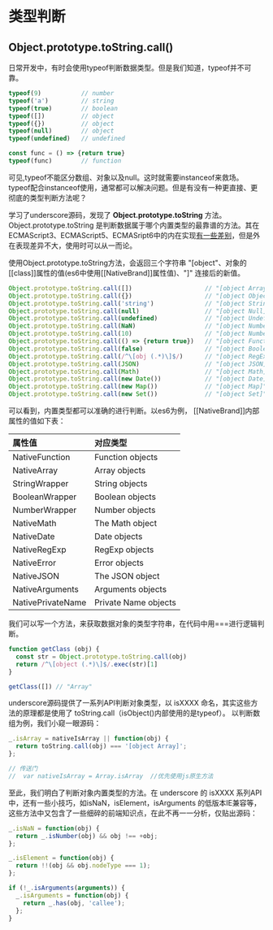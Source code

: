 # 类型判断
## Object.prototype.toString.call()

日常开发中，有时会使用typeof判断数据类型。但是我们知道，typeof并不可靠。

```js
typeof(9)           // number
typeof('a')         // string
typeof(true)        // boolean
typeof([])          // object
typeof({})          // object
typeof(null)        // object
typeof(undefined)   // undefined

const func = () => {return true}
typeof(func)        // function
```
可见,typeof不能区分数组、对象以及null。这时就需要instanceof来救场。typeof配合instanceof使用，通常都可以解决问题。但是有没有一种更直接、更彻底的类型判断方法呢？

学习了underscore源码，发现了 **Object.prototype.toString** 方法。
Object.prototype.toString 是判断数据属于哪个内置类型的最靠谱的方法。其在 ECMAScript3、ECMAScript5、ECMASript6中的内在实现[有一些差别](https://www.cnblogs.com/ziyunfei/archive/2012/11/05/2754156.html)，但是外在表现差异不大，使用时可以从一而论。

使用Object.prototype.toString方法，会返回三个字符串 "[object"、对象的[[class]]属性的值(es6中使用[[NativeBrand]]属性值)、"]" 连接后的新值。

```js
Object.prototype.toString.call([])                    // "[object Array]"
Object.prototype.toString.call({})                    // "[object Object]"
Object.prototype.toString.call('string')              // "[object String]"
Object.prototype.toString.call(null)                  // "[object Null]"
Object.prototype.toString.call(undefined)             // "[object Undefined]"
Object.prototype.toString.call(NaN)                   // "[object Number]"
Object.prototype.toString.call(10)                    // "[object Number]"
Object.prototype.toString.call(() => {return true})   // "[object Function]"
Object.prototype.toString.call(false)                 // "[object Boolean]"
Object.prototype.toString.call(/^\[obj (.*)\]$/)      // "[object RegExp]"
Object.prototype.toString.call(JSON)                  // "[object JSON]"
Object.prototype.toString.call(Math)                  // "[object Math]"
Object.prototype.toString.call(new Date())            // "[object Date]"
Object.prototype.toString.call(new Map())             // "[object Map]"
Object.prototype.toString.call(new Set())             // "[object Set]"
```

可以看到，内置类型都可以准确的进行判断。以es6为例， [[NativeBrand]]内部属性的值如下表：

|属性值             |对应类型            |
|:-----------------|:-------------------|
|NativeFunction    |Function objects    |
|NativeArray       |Array objects       |
|StringWrapper     |String objects      |
|BooleanWrapper    |Boolean objects     |
|NumberWrapper     |Number objects      |
|NativeMath        |The Math object     |
|NativeDate        |Date objects        |
|NativeRegExp      |RegExp objects      |
|NativeError       |Error objects       |
|NativeJSON        |The JSON object     |
|NativeArguments   |Arguments objects   |
|NativePrivateName |Private Name objects|


我们可以写一个方法，来获取数据对象的类型字符串，在代码中用===进行逻辑判断。
```js
function getClass (obj) {
  const str = Object.prototype.toString.call(obj)
  return /^\[object (.*)\]$/.exec(str)[1]
}

getClass([]) // "Array"
```

underscore源码提供了一系列API判断对象类型，以 isXXXX 命名，其实这些方法的原理都是使用了 toString.call（isObject()内部使用的是typeof）。 以判断数组为例，我们小窥一眼源码：

```js
_.isArray = nativeIsArray || function(obj) {
  return toString.call(obj) === '[object Array]';
};

// 传送门
//  var nativeIsArray = Array.isArray  //优先使用js原生方法 
```

至此，我们明白了判断对象内置类型的方法。在 underscore 的 isXXXX 系列API中，还有一些小技巧，如isNaN，isElement，isArguments 的低版本IE兼容等，这些方法中又包含了一些细碎的前端知识点，在此不再一一分析，仅贴出源码：

```js
_.isNaN = function(obj) {
  return _.isNumber(obj) && obj !== +obj;
};

_.isElement = function(obj) {
  return !!(obj && obj.nodeType === 1);
};

if (!_.isArguments(arguments)) {
  _.isArguments = function(obj) {
    return _.has(obj, 'callee');
  };
}
```


